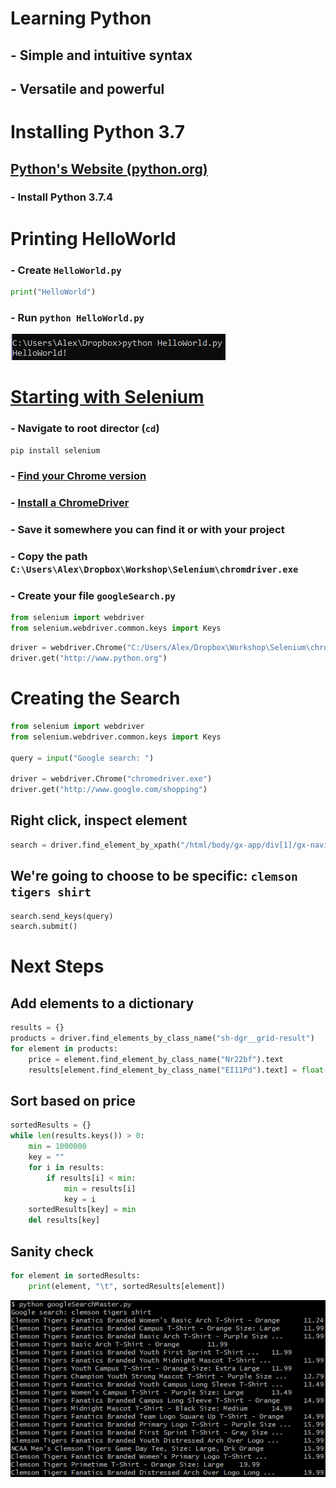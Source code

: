 # Learning Python
## - Simple and intuitive syntax
## - Versatile and powerful
 

# Installing Python 3.7
## [Python's Website (python.org)](https://www.python.org/ "Python's Home")
### - Install Python 3.7.4


# Printing HelloWorld
### - Create `HelloWorld.py`
```python
print("HelloWorld")
```
### - Run `python HelloWorld.py`
![HelloWorld.py](HelloWorld.png "HelloWorld")


# [Starting with Selenium](https://selenium-python.readthedocs.io/)
### - Navigate to root director (`cd`)
```python 
pip install selenium
```
### - [Find your Chrome version](https://superdevresources.com/tools/whatversion)
### - [Install a ChromeDriver](https://sites.google.com/a/chromium.org/chromedriver/downloads)
### - Save it somewhere you can find it or with your project
### - Copy the path `C:\Users\Alex\Dropbox\Workshop\Selenium\chromdriver.exe`
### - Create your file `googleSearch.py`
```python
from selenium import webdriver
from selenium.webdriver.common.keys import Keys
```
```python
driver = webdriver.Chrome("C:/Users/Alex/Dropbox\Workshop\Selenium\chromedriver.exe")
driver.get("http://www.python.org")
```


# Creating the Search
```python
from selenium import webdriver
from selenium.webdriver.common.keys import Keys

query = input("Google search: ")

driver = webdriver.Chrome("chromedriver.exe")
driver.get("http://www.google.com/shopping")
```
##  Right click, inspect element
```python
search = driver.find_element_by_xpath("/html/body/gx-app/div[1]/gx-navigation-bar-ce/header/div/div[2]/gx-search-bar/div/form/div/input")
```
##  We're going to choose to be specific: `clemson tigers shirt`
```python
search.send_keys(query)
search.submit()
```
# Next Steps
##  Add elements to a dictionary
```python
results = {}
products = driver.find_elements_by_class_name("sh-dgr__grid-result")
for element in products:
    price = element.find_element_by_class_name("Nr22bf").text
    results[element.find_element_by_class_name("EI11Pd").text] = float(price[1:len(price)-1])
```
##  Sort based on price
```python
sortedResults = {}
while len(results.keys()) > 0:
    min = 1000000
    key = ""
    for i in results:
        if results[i] < min:
            min = results[i]
            key = i
    sortedResults[key] = min
    del results[key]
```
##  Sanity check
```python
for element in sortedResults:
    print(element, "\t", sortedResults[element])
```
![Ordered Results](orderedSearch.png "Ordered Results")